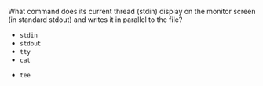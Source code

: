 What command does its current thread (stdin) display on the monitor screen (in standard stdout) and writes it in parallel to the file?

* `stdin`
* `stdout`
* `tty`
* `cat`
+ `tee`
